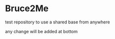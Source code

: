 

# Bruce2Me
test repository to use a shared base from anywhere


any change will be added at bottom
